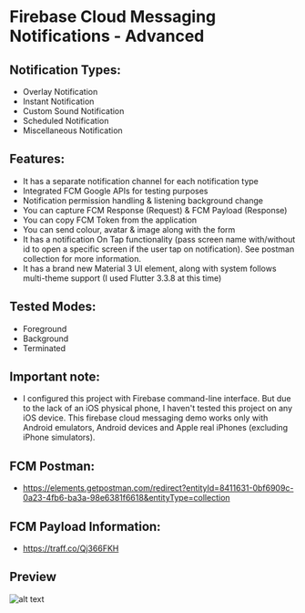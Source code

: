 # Firebase Cloud Messaging Notifications - Advanced

## Notification Types:
- Overlay Notification
- Instant Notification
- Custom Sound Notification
- Scheduled Notification
- Miscellaneous Notification

## Features:
- It has a separate notification channel for each notification type
- Integrated FCM Google APIs for testing purposes 
- Notification permission handling & listening background change
- You can capture FCM Response (Request) & FCM Payload (Response)
- You can copy FCM Token from the application
- You can send colour, avatar & image along with the form
- It has a notification On Tap functionality (pass screen name with/without id to open a specific screen if the user tap on notification). See postman collection for more information.
- It has a brand new Material 3 UI element, along with system follows multi-theme support (I used Flutter 3.3.8 at this time)

## Tested Modes:
- Foreground
- Background
- Terminated

## Important note:
- I configured this project with Firebase command-line interface. But due to the lack of an iOS physical phone, I haven't tested this project on any iOS device. This firebase cloud messaging demo works only with Android emulators, Android devices and Apple real iPhones (excluding iPhone simulators).

## FCM Postman:
- https://elements.getpostman.com/redirect?entityId=8411631-0bf6909c-0a23-4fb6-ba3a-98e6381f6618&entityType=collection

## FCM Payload Information:
- https://traff.co/Qj366FKH

## Preview
![alt text](https://i.postimg.cc/wvsQL5Lq/imgonline-com-ua-twotoone-Wbbu-AJrq9q.png "img")
